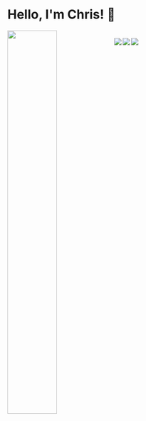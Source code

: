# Hello, I'm Chris! 👋

<img align="left" width="47%" src="https://github-readme-stats.vercel.app/api/top-langs/?username=christopher-yue&layout=compact">

<br />

<img align="left" src="https://img.shields.io/badge/javascript-%23323330.svg?style=for-the-badge&logo=javascript&logoColor=%23F7DF1E">
<img align="left" src="https://img.shields.io/badge/java-%23ED8B00.svg?style=for-the-badge&logo=java&logoColor=white">
<img align="left" src="https://img.shields.io/badge/-ReactJs-61DAFB?logo=react&logoColor=white&style=for-the-badge">
